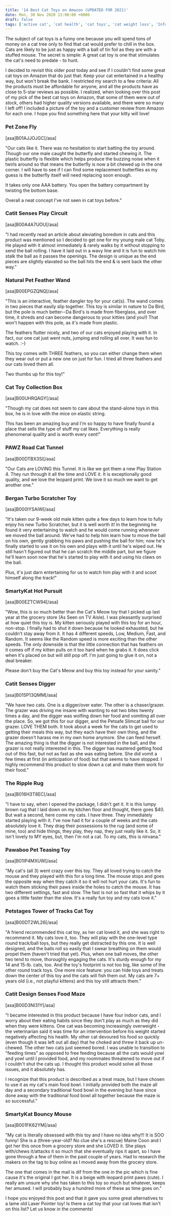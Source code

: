 ```yaml
---
title: '14 Best Cat Toys on Amazon (UPDATED FOR 2021)'
date: Mon, 30 Nov 2020 13:00:00 +0000
draft: false
tags: ['active cat', 'cat health', 'cat toys', 'cat weight loss', 'Information', 'play time']
---
```


The subject of cat toys is a funny one because you will spend tons of money on a cat tree only to find that cat would prefer to chill in the box. Cats are likely to be just as happy with a ball of tin foil as they are with a stuffed mouse. The secret is simple: A great cat toy is one that stimulates the cat's need to predate - to hunt.

I decided to revisit this older post today and see if I couldn't find some great cat toys on Amazon that do just that: Keep your cat entertained in a healthy way, but won't break the bank. I restricted my search to a few criteria: All the products must be affordable for anyone, and all the products have as close to 5-star reviews as possible. I realized, when looking over this post of my pick of the best cat toys on Amazon, that some of them were out of stock, others had higher quality versions available, and there were so many I left off! I included a picture of the toy and a customer review from Amazon for each one. I hope you find something here that your kitty will love!

### Pet Zone Fly

\[asa\]B01AJJOJGC\[/asa\]

"Our cats like it. There was no hesitation to start batting the toy around. Though our one male caught the butterfly and started chewing it. The plastic butterfly is flexible which helps produce the buzzing noise when it twirls around so that means the butterfly is now a bit chewed up in the one corner. I will have to see if I can find some replacement butterflies as my guess is the butterfly itself will need replacing soon enough.

It takes only one AAA battery. You open the battery compartment by twisting the bottom base.

Overall a neat concept I've not seen in cat toys before."

### Catit Senses Play Circuit

\[asa\]B00A4A7UOU\[/asa\]

"I had recently read an article about aleviating boredom in cats and this product was mentioned so I decided to get one for my young male cat Toby. He played with it almost immediately & rarely walks by it without stopping to send the ball rolling. I have it laid out in a wavy line and it is fun to watch him stalk the ball as it passes the openings. The design is unique as the end pieces are slightly elavated so the ball hits the end & is sent back the other way."

### Natural Pet Feather Wand

\[asa\]B00EPGZQNQ\[/asa\]

"This is an interactive, feather dangler toy for your cat(s). The wand comes in two pieces that easily slip together. This toy is similar in nature to Da Bird, but the pole is much better--Da Bird's is made from fiberglass, and over time, it shreds and can become dangerous to your kitties (and you!) That won't happen with this pole, as it's made from plastic.

The feathers flutter nicely, and two of our cats enjoyed playing with it. In fact, our one cat just went nuts, jumping and rolling all over. It was fun to watch. :-)

This toy comes with THREE feathers, so you can either change them when they wear out or put a new one on just for fun. I tried all three feathers and our cats loved them all.

Two thumbs up for this toy!"

### Cat Toy Collection Box

\[asa\]B00UHRQAGY\[/asa\]

"Though my cat does not seem to care about the stand-alone toys in this box, he is in love with the mice on elastic string.

This has been an amazing buy and I'm so happy to have finally found a place that sells the type of stuff my cat likes. Everything is really phenomenal quality and is worth every cent!"

### PAWZ Road Cat Tunnel

\[asa\]B00DTBX3SI\[/asa\]

"Our Cats are LOVING this Tunnel. It is like we got them a new Play Station 4. They run through it all the time and LOVE it. It is exceptionally good quality, and we love the leopard print. We love it so much we want to get another one."

### Bergan Turbo Scratcher Toy

\[asa\]B000IYSAIW\[/asa\]

"It's taken our 9-week old male kitten quite a few days to learn how to fully enjoy his new Turbo Scratcher, but it is well worth it! In the beginning he found it very entertaining to watch and he would come running whenever we moved the ball around. We've had to help him learn how to move the ball on his own, gently grabbing his paws and pushing the ball for him; now he's finally started to use it on his own and plays with it until he's wiped out. He still hasn't figured out that he can scratch the middle part, but we figure he'll learn soon now that he's started to play with it and using his claws on the ball.

Plus, it's just darn entertaining for us to watch him play with it and scoot himself along the track!"

### SmartyKat Hot Pursuit

\[asa\]B00EZTCW94\[/asa\]

"Wow, this is so much better than the Cat's Meow toy that I picked up last year at the grocery store (As Seen on TV Aisle). I was pleasantly surprised at how quiet this toy is. My kitten seriously played with this toy for an hour, non-stop. I finally had to shut it down because he looked exhausted, but he couldn't stay away from it. It has 4 different speeds, Low, Medium, Fast, and Random. It seems like the Random speed is more exciting than the other speeds. The only downside is that the little connection that has feathers on it comes off if my kitten pulls on it too hard when he grabs it. It does click when it's placed on but will still pop off. I'm just going to glue it on, not a deal breaker.

Please don't buy the Cat's Meow and buy this toy instead for your sanity."

### Catit Senses Digger

\[asa\]B015P13QMM\[/asa\]

"We have two cats. One is a digger/over eater. The other is a chaser/grazer. The grazer was driving me insane with wanting to eat two bites twenty times a day, and the digger was wolfing down her food and vomiting all over the place. So, we got this for our digger, and the Petsafe Slimcat ball for our grazer. LOVE THEM both. It took about a week for the cats to get used to getting their meals this way, but they each have their own thing, and the grazer doesn't harass me in my own home anymore. She can feed herself. The amazing thing is that the digger is not interested in the ball, and the grazer is not really interested in this. The digger has mastered getting food out of this fast, but not as fast as she was eating before. She did vomit a few times at first (in anticipation of food) but that seems to have stopped. I highly recommend this product to slow down a cat and make them work for their food."

### The Ripple Rug

\[asa\]B016H3T8EC\[/asa\]

"I have to say, when I opened the package, I didn't get it. It is this lumpy brown rug that I laid down on my kitchen floor and thought, there goes $40. But wait a second, here come my cats. I have three. They immediately started playing with it. I've now had it for a couple of weeks and the cats absolutely love it. They drag their possessions to the rug (and some of mine, too) and hide things, they play, they nap, they just really like it. So, it isn't lovely to MY eyes, but, then I'm not a cat. To my cats, this is nirvana."

### Pawaboo Pet Teasing Toy

\[asa\]B01IP4MXUW\[/asa\]

"My cat's (all 3) went crazy over this toy. They all loved trying to catch the mouse and they played with this for a long time. The mouse stops and goes the opposite way when they catch it so it will not hurt your cats. It's fun to watch them sticking their paws inside the holes to catch the mouse. It has two different settings, fast and slow. The fast is not so fast that it whips by it goes a little faster than the slow. It's a really fun toy and my cats love it."

### Petstages Tower of Tracks Cat Toy

\[asa\]B00DT2WL26\[/asa\]

"A friend recommended this cat toy, as her cat loved it, and she was right to recommend it. My cats love it, too. They will play with the one-level type round track/ball toys, but they really get distracted by this one. It is well designed, and the balls roll so easily that I swear breathing on them would propel them (haven't tried that yet). Plus, when one ball moves, the other two tend to move, thoroughly engaging the cats. It's sturdy enough for my 14 and 15-lb. cats, too. And the toy's footprint is not too big, like some of the other round track toys. One more nice feature: you can hide toys and treats down the center of this toy and the cats will fish them out. My cats are 7+ years old (i.e., not playful kittens) and this toy still attracts them."

### Catit Design Senses Food Maze

\[asa\]B00D3NI31Y\[/asa\]

"I became interested in this product because I have four indoor cats, and I worry about their eating habits since they don't play as much as they did when they were kittens. One cat was becoming increasingly overweight - the veterinarian said it was time for an intervention before his weight started negatively affecting his health. My other cat devoured his food so quickly (even though it was left out all day) that he choked and threw it back up un-chewed. The other two cats just seemed bored. I was unable to transition to "feeding times" as opposed to free feeding because all the cats would yowl and yowl until I provided food, and my roommates threatened to move out if I couldn't shut the cats up. I thought this product would solve all those issues, and it absolutely has.

I recognize that this product is described as a treat maze, but I have chosen to use it as my cat's main food bowl. I initially provided both the maze all day and a secondary traditional food bowl in the evening but have since done away with the traditional food bowl all together because the maze is so successful."

### SmartyKat Bouncy Mouse

\[asa\]B001FK62YM\[/asa\]

"My cat is literally obsessed with this toy and I have no idea why!!! It is SOO funny! She is a (three-year-old? No clue she's a rescue) Maine Coon and I got her this once from a grocery store and she LOVED it. She plays with/chews it/attacks it so much that she eventually rips it apart, so I have gone through a few of them in the past couple of years. Had to research the makers on the tag to buy online as I moved away from the grocery store.

The one that comes in the mail is dif from the one in the pic which is fine cause it's the original I got her. It is a beige with leopard print paws (cute). I really am unsure why she has taken to this toy so much but whatever, keeps her amused. I will probably buy a hundred more of these as time goes on."

I hope you enjoyed this post and that it gave you some great alternatives to a lame old Laser Pointer toy! Is there a cat toy that your cat loves that isn't on this list? Let us know in the comments!